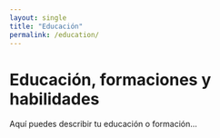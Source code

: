 ```yaml
---
layout: single
title: "Educación"
permalink: /education/
---
```


# Educación, formaciones y habilidades

Aquí puedes describir tu educación o formación...
